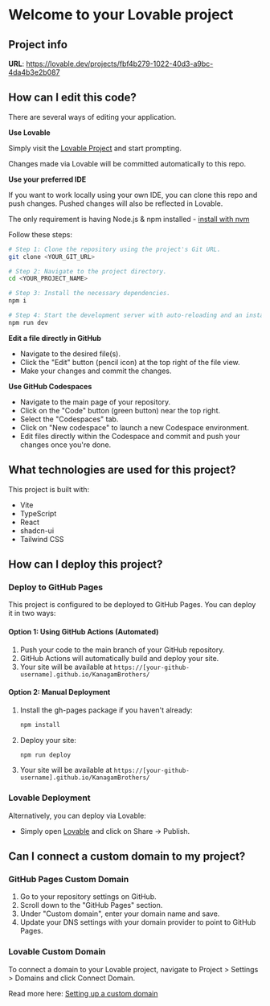# Welcome to your Lovable project

## Project info

**URL**: https://lovable.dev/projects/fbf4b279-1022-40d3-a9bc-4da4b3e2b087

## How can I edit this code?

There are several ways of editing your application.

**Use Lovable**

Simply visit the [Lovable Project](https://lovable.dev/projects/fbf4b279-1022-40d3-a9bc-4da4b3e2b087) and start prompting.

Changes made via Lovable will be committed automatically to this repo.

**Use your preferred IDE**

If you want to work locally using your own IDE, you can clone this repo and push changes. Pushed changes will also be reflected in Lovable.

The only requirement is having Node.js & npm installed - [install with nvm](https://github.com/nvm-sh/nvm#installing-and-updating)

Follow these steps:

```sh
# Step 1: Clone the repository using the project's Git URL.
git clone <YOUR_GIT_URL>

# Step 2: Navigate to the project directory.
cd <YOUR_PROJECT_NAME>

# Step 3: Install the necessary dependencies.
npm i

# Step 4: Start the development server with auto-reloading and an instant preview.
npm run dev
```

**Edit a file directly in GitHub**

- Navigate to the desired file(s).
- Click the "Edit" button (pencil icon) at the top right of the file view.
- Make your changes and commit the changes.

**Use GitHub Codespaces**

- Navigate to the main page of your repository.
- Click on the "Code" button (green button) near the top right.
- Select the "Codespaces" tab.
- Click on "New codespace" to launch a new Codespace environment.
- Edit files directly within the Codespace and commit and push your changes once you're done.

## What technologies are used for this project?

This project is built with:

- Vite
- TypeScript
- React
- shadcn-ui
- Tailwind CSS

## How can I deploy this project?

### Deploy to GitHub Pages

This project is configured to be deployed to GitHub Pages. You can deploy it in two ways:

#### Option 1: Using GitHub Actions (Automated)

1. Push your code to the main branch of your GitHub repository.
2. GitHub Actions will automatically build and deploy your site.
3. Your site will be available at `https://[your-github-username].github.io/KanagamBrothers/`

#### Option 2: Manual Deployment

1. Install the gh-pages package if you haven't already:
   ```sh
   npm install
   ```

2. Deploy your site:
   ```sh
   npm run deploy
   ```

3. Your site will be available at `https://[your-github-username].github.io/KanagamBrothers/`

### Lovable Deployment

Alternatively, you can deploy via Lovable:
- Simply open [Lovable](https://lovable.dev/projects/fbf4b279-1022-40d3-a9bc-4da4b3e2b087) and click on Share -> Publish.

## Can I connect a custom domain to my project?

### GitHub Pages Custom Domain

1. Go to your repository settings on GitHub.
2. Scroll down to the "GitHub Pages" section.
3. Under "Custom domain", enter your domain name and save.
4. Update your DNS settings with your domain provider to point to GitHub Pages.

### Lovable Custom Domain

To connect a domain to your Lovable project, navigate to Project > Settings > Domains and click Connect Domain.

Read more here: [Setting up a custom domain](https://docs.lovable.dev/tips-tricks/custom-domain#step-by-step-guide)
